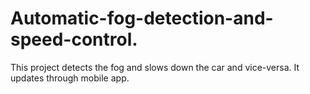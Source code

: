 # Automatic-fog-detection-and-speed-control.
This project detects the fog and slows down the car and vice-versa. It updates through mobile app.
